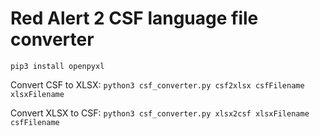 # Red Alert 2 CSF language file converter

```pip3 install openpyxl```

Convert CSF to XLSX: ```python3 csf_converter.py csf2xlsx csfFilename xlsxFilename```

Convert XLSX to CSF: ```python3 csf_converter.py xlsx2csf xlsxFilename csfFilename```

